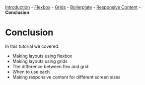 [Introduction](/encompass/introduction) - [Flexbox](/encompass/flexbox) - [Grids](/encompass/grids) - [Boilerplate](/encompass/boilerplate) - [Responsive Content](/encompass/responsive-content) - **Conclusion**

# Conclusion
In this tutorial we covered.

* Making layouts using flexbox
* Making layouts using grids
* The difference between flex and grid
* When to use each
* Making responsive content for different screen sizes

